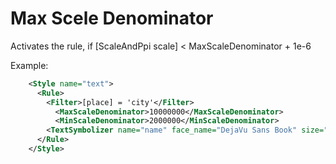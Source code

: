 <!-- Name: MaxScaleDenominator -->
<!-- Version: 2 -->
<!-- Last-Modified: 2008/12/05 08:53:23 -->
<!-- Author: sven -->
# Max Scele Denominator

Activates the rule, if [ScaleAndPpi scale] < MaxScaleDenominator + 1e-6

Example:

```xml
    <Style name="text">
      <Rule>
        <Filter>[place] = 'city'</Filter>
          <MaxScaleDenominator>10000000</MaxScaleDenominator>
          <MinScaleDenominator>2000000</MinScaleDenominator>
        <TextSymbolizer name="name" face_name="DejaVu Sans Book" size="10" fill="#000" dy="0" halo_radius="1" wrap_width="0"/>
      </Rule>
    </Style>
```
